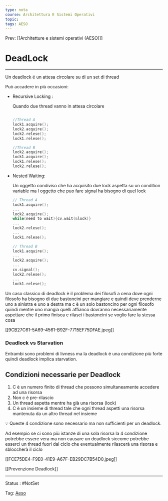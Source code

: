 ```yaml
---
type: nota
course: Architettura E Sistemi Operativi
topic: 
tags: AESO
---
```


Prev: [[Architetture e sistemi operativi (AESO)]]

# DeadLock
---
Un deadlock é  un attesa circolare su di un set di thread

Può accadere in più occasioni:

- Recursive Locking :

    Quando due thread vanno in attesa circolare

    ```c

    //Thread A
    lock1.acquire();
    lock2.acquire();
    lock2.relese();
    lock1.relese();

    //Thread B
    lock2.acquire();
    lock1.acquire();
    lock1.relese();
    lock2.relese();
    ```

- Nested Waiting:

    Un oggetto condiviso che ha acquisito due lock aspetta su un condition variable ma l oggetto che puo fare [sig](http://sig.na)nal ha bisogno di quel lock

    ```c
    // Thread A
    lock1.acquire();
    ...
    lock2.acquire();
    while(need to wait){cv.wait(&lock)}
    ...
    lock2.relese();
    ...
    lock1.relese();

    // Thread B
    lock1.acquire();
    ...
    lock2.acquire();
    ...
    cv.signal();
    lock2.relese();
    ...
    lock1.relese();
    ```


Un caso classico di deadlock è il problema dei filosofi a cena dove ogni filosofo ha bisogno di due bastoncini per mangiare e quindi deve prenderne uno a sinistra e uno a destra ma c è un solo bastoncino per ogni filosofo quindi mentre uno mangia quelli affianco dovranno necessariamente aspettare che il primo finisca e rilasci i bastoncini se voglio fare la stessa cosa

[[9CB27C61-5A69-4561-B92F-7715EF75DFAE.jpeg]]

### Deadlock vs Starvation

Entrambi sono problemi di livness ma la deadlock é una condizione più forte quindi deadlock implica starvation.

## Condizioni necessarie per Deadlock

1. C è un numero finito di thread che possono simultaneamente accedere ad una risorsa
2. Non c é pre-rilascio
3. Un thread aspetta mentre ha già una risorsa (lock)
4. C è un insieme di thread tale che ogni thread aspetti una risorsa mantenuta da un altro thread nel insieme

<aside>
💡 Queste 4 condizione sono necessario ma non sufficienti  per un deadlock.

</aside>

Ad esempio se ci sono più istanze di una sola risorsa la 4 condizione potrebbe essere vera ma non causare un deadlock siccome potrebbe esserci un thread fuori dal ciclo che eventualmente rilascerà una risorsa e sbloccherà il ciclo

[[FCE75DE4-F9E0-41E9-A67F-EB29DC7B54D0.jpeg]]

[[Prevenzione Deadlock]]

---

Status : #NotSet

Tag: [Aeso](../../Architetture%20e%20sistemi%20operativi%20(AESO)%201e0e264228a748feabc5de07d5a770db.md)
